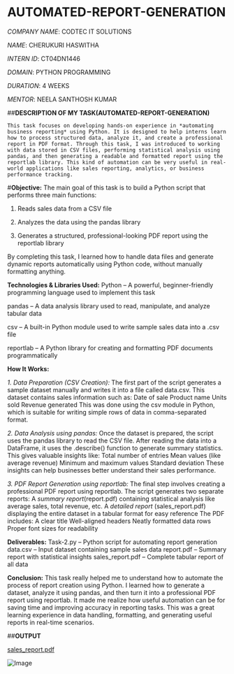 # AUTOMATED-REPORT-GENERATION

*COMPANY NAME*: CODTEC IT SOLUTIONS

*NAME*: CHERUKURI HASWITHA

*INTERN ID*: CT04DN1446

*DOMAIN*: PYTHON PROGRAMMING

*DURATION*: 4 WEEKS

*MENTOR*: NEELA SANTHOSH KUMAR

##**DESCRIPTION OF MY TASK(AUTOMATED-REPORT-GENERATION)**

    This task focuses on developing hands-on experience in *automating business reporting* using Python. It is designed to help interns learn how to process structured data, analyze it, and create a professional report in PDF format. Through this task, I was introduced to working with data stored in CSV files, performing statistical analysis using pandas, and then generating a readable and formatted report using the reportlab library. This kind of automation can be very useful in real-world applications like sales reporting, analytics, or business performance tracking.

#**Objective:**
The main goal of this task is to build a Python script that performs three main functions:

 1. Reads sales data from a CSV file

 2. Analyzes the data using the pandas library

 3. Generates a structured, professional-looking PDF report using the reportlab library

By completing this task, I learned how to handle data files and generate dynamic reports automatically using Python code, without manually formatting anything.

**Technologies & Libraries Used:**
  Python – A powerful, beginner-friendly programming language used to implement this task
  
  pandas – A data analysis library used to read, manipulate, and analyze tabular data
  
  csv – A built-in Python module used to write sample sales data into a .csv file
  
  reportlab – A Python library for creating and formatting PDF documents programmatically

**How It Works:**

*1. Data Preparation (CSV Creation):*
The first part of the script generates a sample dataset manually and writes it into a file called data.csv. This dataset contains sales information such as:
  Date of sale
  Product name
  Units sold
  Revenue generated
This was done using the csv module in Python, which is suitable for writing simple rows of data in comma-separated format.

*2. Data Analysis using pandas:*
Once the dataset is prepared, the script uses the pandas library to read the CSV file. After reading the data into a DataFrame, it uses the .describe() function to generate summary statistics. This gives valuable insights like:
 Total number of entries
 Mean values (like average revenue)
 Minimum and maximum values
 Standard deviation
 These insights can help businesses better understand their sales performance.

*3. PDF Report Generation using reportlab:*
The final step involves creating a professional PDF report using reportlab. The script generates two separate reports:
 A *summary report*(report.pdf) containing statistical analysis like average sales, total revenue, etc.
 A *detailed report* (sales_report.pdf) displaying the entire dataset in a tabular format for easy reference
The PDF includes:
 A clear title
 Well-aligned headers
 Neatly formatted data rows
 Proper font sizes for readability

**Deliverables:**
 Task-2.py – Python script for automating report generation
 data.csv – Input dataset containing sample sales data
 report.pdf – Summary report with statistical insights
 sales_report.pdf – Complete tabular report of all data

**Conclusion:**
This task really helped me to understand how to automate the process of report creation using Python. I learned how to generate a dataset, analyze it using pandas, and then turn it into a professional PDF report using reportlab. It made me realize how useful automation can be for saving time and improving accuracy in reporting tasks. This was a great learning experience in data handling, formatting, and generating useful reports in real-time scenarios.

##**OUTPUT**

[sales_report.pdf](https://github.com/user-attachments/files/20550929/sales_report.pdf)

![Image](https://github.com/user-attachments/assets/f3ea719b-72c7-44c2-8225-1b1712608858)

